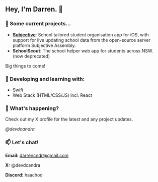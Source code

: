 ## Hey, I'm Darren. 👋

### 🔭 Some current projects...
- [**Subjective**](https://bit.ly/sbjlabs): School tailored student organisation app for iOS, with support for live updating school data from the open-source server platform Subjective Assembly.
- **SchoolScout**: The school helper web app for students across NSW. (now deprecated)

Big things to come!

 ### 🌱 Developing and learning with:
- Swift
- Web Stack (HTML/CSS/JS) incl. React

### 📣 What's happening?
Check out my X profile for the latest and any project updates.

_@devdcandra_

  
### 📫 Let's chat!
**Email:** darrencndr@gmail.com

**X:** @devdcandra

**Discord:** haachoo

